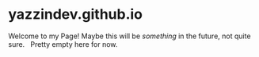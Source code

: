 # yazzindev.github.io

Welcome to my Page! Maybe this will be *something* in the future, not quite sure. &nbsp; Pretty empty here for now.
